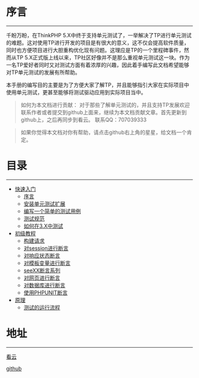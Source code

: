 # 序言

* * * * *
千盼万盼，在ThinkPHP 5.X中终于支持单元测试了，一举解决了TP进行单元测试的难题。这对使用TP进行开发的项目是有很大的意义，这不仅会提高软件质量，同时也方便项目进行大胆重构优化现有问题。这理应是TP的一个里程碑事件，然而从TP 5.X正式版上线以来，TP社区好像并不是那么重视单元测试这一块。作为一名TP爱好者同时又对测试方面有着浓厚的兴趣，因此着手编写此文档希望能够对TP单元测试的发展有所帮助。

本手册的编写目的主要是为了方便大家了解TP，并且能够指引大家在实际项目中使用单元测试，更甚至能够将测试驱动应用到实际项目当中。

> 如何为本文档进行贡献：
对于那些了解单元测试的，并且支持TP发展欢迎联系作者或者提交到github上面来，继续为本文档贡献文章。首先更新到github上，之后再同步到看云。
联系QQ：707039333

> 如果你觉得本文档对你有帮助，请点击github右上角的星星，给文档一个肯定。

# 目录
* * * * *

* [快速入门](快速入门.md)
    * [序言](1.快速入门/1.序言.md)
    * [安装单元测试扩展](1.快速入门/2.安装单元测试扩展.md)
    * [编写一个简单的测试用例](1.快速入门/3.编写一个简单的测试用例.md)
    * [测试规范](1.快速入门/4.测试规范.md)
    * [如何在3.X中测试](1.快速入门/5.如何在3.X中测试.md)
* [初级教程](初级教程.md)
    * [构建请求](2.初级教程/1.构建请求.md)
    * [对session进行断言](2.初级教程/2.对session进行断言.md)
    * [对响应状态断言](2.初级教程/3.对响应状态断言.md)
    * [对模板变量进行断言](2.初级教程/4.对模板变量进行断言.md)
    * [seeXX断言系列](2.初级教程/5.seeXX断言系列.md)
    * [对网页进行断言](2.初级教程/6.对网页进行断言.md)
    * [对数据库进行断言](2.初级教程/7.对数据库进行断言.md)
    * [使用PHPUNIT断言](2.初级教程/8.使用PHPUNIT断言.md)
* [原理](原理.md)
    * [测试的运行流程](3.原理解析/1.测试的运行流程.md)

# 地址
* * * * *

[看云](http://www.kancloud.cn/code7/tpunit)

[github](https://github.com/CODE7070/TPUNIT_Doc)
